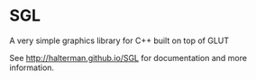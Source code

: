 # SGL
A very simple graphics library for C++ built on top of GLUT

See <http://halterman.github.io/SGL> for
documentation and more information.
